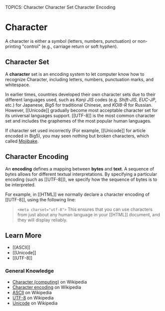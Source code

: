 TOPICS: Character
        Character Set
        Character Encoding

# Character

A character is either a symbol (letters, numbers, punctuation) or non-printing "control" (e.g.,
carriage return or soft hyphen).

## Character Set

A **character** set is an encoding system to let computer know how to recognize Character,
including letters, numbers, punctuation marks, and whitespace.

In earlier times, countries developed their own character sets due to their different languages used,
such as *Kanji JIS* codes (e.g. *Shift-JIS*, *EUC-JP*, etc.) for Japanese, *Big5* for traditional Chinese,
and *KOI8-R* for Russian. However, [[Unicode]] gradually become most acceptable
character set for its universal languages support. [[UTF-8]] is the most common character set and
includes the graphemes of the most popular human languages.

If character set used incorrectly (For example, [[Unicode]] for article encoded in Big5),
you may seen nothing but broken characters, which called [Mojibake](https://en.wikipedia.org/wiki/Mojibake).

## Character Encoding

An **encoding** defines a mapping between **bytes** and **text**. A sequence of bytes allows for
different textual interpretations. By specifying a particular encoding (such as [[UTF-8]]), we
specify how the sequence of bytes is to be interpreted.

For example, in [[HTML]] we normally declare a character encoding of [[UTF-8]], using the following line:

>`<meta charset="utf-8">`
>This ensures that you can use characters from just about any human language in your [[HTML]] document,
and they will display reliably.

## Learn More

- [[ASCII]]
- [[Unicode]]
- [[UTF-8]]

### General Knowledge

- [Character (computing)](https://en.wikipedia.org/wiki/Character%20(computing)) on Wikipedia
- [Character encoding](https://en.wikipedia.org/wiki/Character%20encoding) on Wikipedia
- [ASCII](https://en.wikipedia.org/wiki/ASCII) on Wikipedia
- [UTF-8](https://en.wikipedia.org/wiki/UTF-8) on Wikipedia
- [Unicode](https://en.wikipedia.org/wiki/Unicode) on Wikipedia
